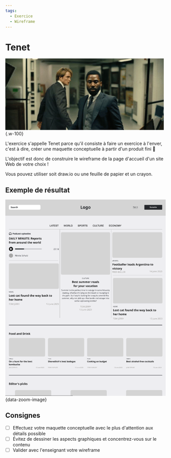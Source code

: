 ```yaml
---
tags: 
  - Exercice
  - Wireframe
---
```


# Tenet

![](tenet.gif){.w-100}

L'exercice s'appelle Tenet parce qu'il consiste à faire un exercice à l'enver, c'est à dire, créer une maquette conceptuelle à partir d'un produit fini 🤯

L'objectif est donc de construire le wireframe de la page d'accueil d'un site Web de votre choix !

Vous pouvez utiliser soit draw.io ou une feuille de papier et un crayon.

## Exemple de résultat

![](./Exemple.png){data-zoom-image}

## Consignes

- [ ] Effectuez votre maquette conceptuelle avec le plus d'attention aux détails possible
- [ ] Évitez de dessiner les aspects graphiques et concentrez-vous sur le contenu
- [ ] Valider avec l'enseignant votre wireframe
